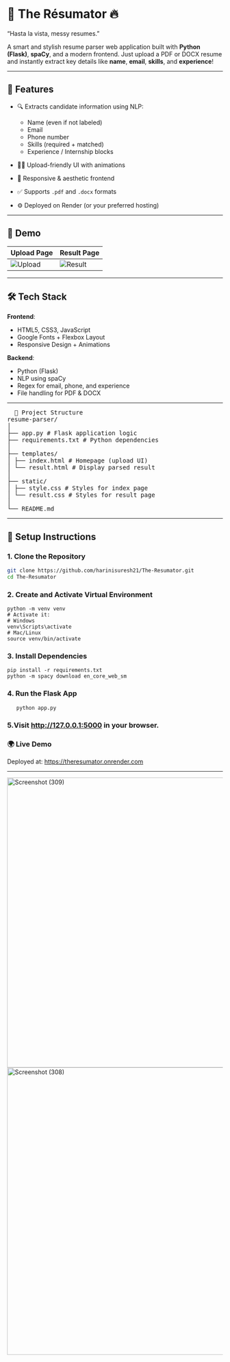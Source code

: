# 🧠 The Résumator 🔥  
“Hasta la vista, messy resumes.”  

A smart and stylish resume parser web application built with **Python (Flask)**, **spaCy**, and a modern frontend. Just upload a PDF or DOCX resume and instantly extract key details like **name**, **email**, **skills**, and **experience**!

---

## 🚀 Features

- 🔍 Extracts candidate information using NLP:
  - Name (even if not labeled)
  - Email
  - Phone number
  - Skills (required + matched)
  - Experience / Internship blocks

- 🧑‍💻 Upload-friendly UI with animations
- 🎨 Responsive & aesthetic frontend
- ✅ Supports `.pdf` and `.docx` formats
- ⚙️ Deployed on Render (or your preferred hosting)

---

## 📸 Demo

| Upload Page | Result Page |
|-------------|-------------|
| ![Upload](screenshots/upload.png) | ![Result](screenshots/result.png) |

---

## 🛠️ Tech Stack

**Frontend**:  
- HTML5, CSS3, JavaScript  
- Google Fonts + Flexbox Layout  
- Responsive Design + Animations

**Backend**:  
- Python (Flask)  
- NLP using spaCy  
- Regex for email, phone, and experience  
- File handling for PDF & DOCX

---

<pre>  📂 Project Structure
resume-parser/
│
├── app.py # Flask application logic
├── requirements.txt # Python dependencies
│
├── templates/
│ ├── index.html # Homepage (upload UI)
│ └── result.html # Display parsed result
│
├── static/
│ ├── style.css # Styles for index page
│ └── result.css # Styles for result page
│
└── README.md </pre>



---

## 🔧 Setup Instructions

### 1. Clone the Repository

```bash
git clone https://github.com/harinisuresh21/The-Resumator.git
cd The-Resumator
```
### 2. Create and Activate Virtual Environment
```
python -m venv venv
# Activate it:
# Windows
venv\Scripts\activate
# Mac/Linux
source venv/bin/activate
```
### 3. Install Dependencies
```
pip install -r requirements.txt
python -m spacy download en_core_web_sm
```

### 4. Run the Flask App
```
   python app.py 
   ```
   
### 5.Visit http://127.0.0.1:5000 in your browser.

### 🌍 Live Demo
Deployed at: https://theresumator.onrender.com

---


<img width="1366" height="675" alt="Screenshot (309)" src="https://github.com/user-attachments/assets/68ea89e9-9f7a-45f9-843a-af12994c8f0b" />
<img width="1366" height="669" alt="Screenshot (308)" src="https://github.com/user-attachments/assets/8abc3109-2a96-4ac9-b800-42aac1db38d1" />

